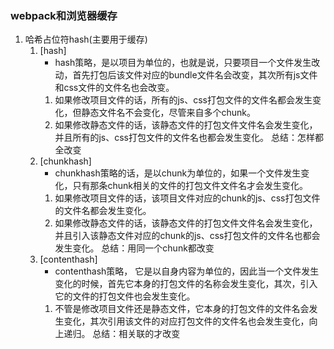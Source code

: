 ### webpack和浏览器缓存
  1. 哈希占位符hash(主要用于缓存)
      1. [hash]  
          * hash策略，是以项目为单位的，也就是说，只要项目一个文件发生改动，首先打包后该文件对应的bundle文件名会改变，其次所有js文件和css文件的文件名也会改变。
          1. 如果修改项目文件的话，所有的js、css打包文件的文件名都会发生变化，但静态文件名不会变化，尽管来自多个chunk。
          2. 如果修改静态文件的话，该静态文件的打包文件文件名会发生变化，并且所有的js、css打包文件的文件名也都会发生变化。
          总结：怎样都全改变
      2. [chunkhash]
          * chunkhash策略的话，是以chunk为单位的，如果一个文件发生变化，只有那条chunk相关的文件的打包文件文件名才会发生变化。
          1. 如果修改项目文件的话，该项目文件对应的chunk的js、css打包文件的文件名都会发生变化。
          2. 如果修改静态文件的话，该静态文件的打包文件文件名会发生变化，并且引入该静态文件对应的chunk的js、css打包文件的文件名也都会发生变化。
          总结：用同一个chunk都改变
      3. [contenthash]
          * contenthash策略， 它是以自身内容为单位的，因此当一个文件发生变化的时候，首先它本身的打包文件的名称会发生变化，其次，引入它的文件的打包文件也会发生变化。
          1. 不管是修改项目文件还是静态文件，它本身的打包文件的文件名会发生变化，其次引用该文件的对应打包文件的文件名也会发生变化，向上递归。
          总结：相关联的才改变